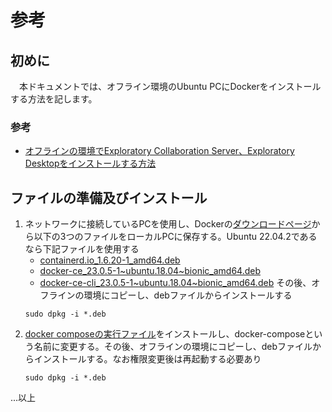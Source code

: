 # 参考
## 初めに
　本ドキュメントでは、オフライン環境のUbuntu PCにDockerをインストールする方法を記します。

### 参考
- [オフラインの環境でExploratory Collaboration Server、Exploratory Desktopをインストールする方法](https://exploratory.io/note/exploratory/Exploratory-Collaboration-Server-Exploratory-Desktop-pUy2myi2DE)

## ファイルの準備及びインストール
1. ネットワークに接続しているPCを使用し、Dockerの[ダウンロードページ](https://download.docker.com/linux/ubuntu/dists/bionic/pool/stable/amd64/)から以下の3つのファイルをローカルPCに保存する。Ubuntu 22.04.2であるなら下記ファイルを使用する
   - [containerd.io_1.6.20-1_amd64.deb](https://download.docker.com/linux/ubuntu/dists/bionic/pool/stable/amd64/containerd.io_1.6.20-1_amd64.deb)
   - [docker-ce_23.0.5-1~ubuntu.18.04~bionic_amd64.deb](https://download.docker.com/linux/ubuntu/dists/bionic/pool/stable/amd64/docker-ce_23.0.5-1~ubuntu.18.04~bionic_amd64.deb)
   - [docker-ce-cli_23.0.5-1~ubuntu.18.04~bionic_amd64.deb](https://download.docker.com/linux/ubuntu/dists/bionic/pool/stable/amd64/docker-ce-cli_23.0.5-1~ubuntu.18.04~bionic_amd64.deb)
  その後、オフラインの環境にコピーし、debファイルからインストールする
   ```
   sudo dpkg -i *.deb
   ```
2. [docker composeの実行ファイル](docker-compose-plugin_2.17.3-1~ubuntu.18.04~bionic_amd64.deb)をインストールし、docker-composeという名前に変更する。その後、オフラインの環境にコピーし、debファイルからインストールする。なお権限変更後は再起動する必要あり
   ```
   sudo dpkg -i *.deb
   ```

...以上